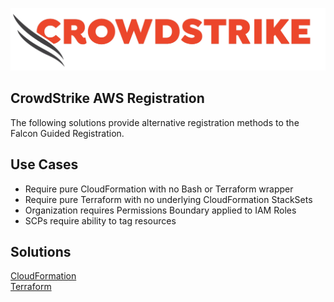 ![](https://raw.githubusercontent.com/CrowdStrike/falconpy/main/docs/asset/cs-logo.png)

## CrowdStrike AWS Registration

The following solutions provide alternative registration methods to the Falcon Guided Registration.

## Use Cases
- Require pure CloudFormation with no Bash or Terraform wrapper
- Require pure Terraform with no underlying CloudFormation StackSets
- Organization requires Permissions Boundary applied to IAM Roles
- SCPs require ability to tag resources

## Solutions

[CloudFormation](https://github.com/CrowdStrike/aws-cspm-registration-cloudformation)  
[Terraform](https://github.com/CrowdStrike/aws-cspm-registration-terraform)
